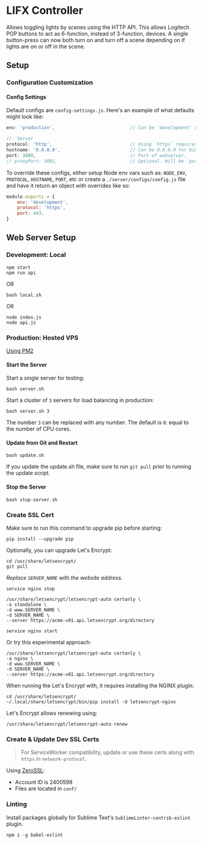 # LIFX Controller

Allows toggling lights by scenes using the HTTP API. This allows Logitech POP buttons to act as 6-function, instead of 3-function, devices. A single button-press can now both turn on and turn off a scene depending on if lights are on or off in the scene.


## Setup

### Configuration Customization

#### Config Settings
Default configs are `config-settings.js`. Here's an example of what defaults might look like:

```js
env: 'production',                            // Can be 'development' or 'production'.

//- Server
protocol: 'http',                             // Using `https` requires valid certificates.
hostname: '0.0.0.0',                          // Can be 0.0.0.0 for binding to all ports.
port: 3000,                                   // Port of webserver.
// proxyPort: 3001,                           // Optional. Will be `port + 1` if not defined.
```

To override these configs, either setup Node env vars such as: `NODE_ENV`, `PROTOCOL`, `HOSTNAME`, `PORT`, etc or create a `./server/configs/config.js` file and have it return an object with overrides like so:

```js
module.exports = {
	env: 'development',
	protocol: 'https',
	port: 443,
}
```


## Web Server Setup

### Development: Local
```shell
npm start
npm run api
```

OR

```shell
bash local.sh
```

OR

```shell
node index.js
node api.js
```

### Production: Hosted VPS
[Using PM2](http://pm2.keymetrics.io/)

#### Start the Server
Start a single server for testing:

```shell
bash server.sh
```

Start a cluster of `3` servers for load balancing in production:

```shell
bash server.sh 3
```

The number `3` can be replaced with any number. The default is `0`: equal to the number of CPU cores.

#### Update from Git and Restart
```shell
bash update.sh
```

If you update the update.sh file, make sure to run `git pull` prior to running the update script.

#### Stop the Server
```shell
bash stop-server.sh
```

### Create SSL Cert
Make sure to run this command to upgrade pip before starting:

```shell
pip install --upgrade pip
```

Optionally, you can upgrade Let's Encrypt:

```shell
cd /usr/share/letsencrypt/
git pull
```

_Replace `SERVER_NAME` with the website address._

```shell
service nginx stop

/usr/share/letsencrypt/letsencrypt-auto certonly \
-a standalone \
-d www.SERVER_NAME \
-d SERVER_NAME \
--server https://acme-v01.api.letsencrypt.org/directory

service nginx start
```

Or try this experimental approach:

```shell
/usr/share/letsencrypt/letsencrypt-auto certonly \
-a nginx \
-d www.SERVER_NAME \
-d SERVER_NAME \
--server https://acme-v01.api.letsencrypt.org/directory
```

When running the Let's Encrypt with, it requires installing the NGINX plugin:

```shell
cd /usr/share/letsencrypt/
~/.local/share/letsencrypt/bin/pip install -U letsencrypt-nginx
```

Let's Encrypt allows renewing using:

```shell
/usr/share/letsencrypt/letsencrypt-auto renew
```

### Create & Update Dev SSL Certs
> For ServiceWorker compatibility, update or use these certs along with `https` in `network-protocol`.

Using [ZeroSSL](https://zerossl.com/free-ssl):

- Account ID is 2400598
- Files are located in `conf/`

### Linting
Install packages globally for Sublime Text's `SublimeLinter-contrib-eslint` plugin.

```shell
npm i -g babel-eslint
```
